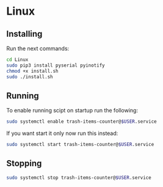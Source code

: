 # Linux

## Installing

Run the next commands:

```bash
cd Linux
sudo pip3 install pyserial pyinotify
chmod +x install.sh
sudo ./install.sh
```

## Running

To enable running scipt on startup run the following:

```bash
sudo systemctl enable trash-items-counter@$USER.service
```

If you want start it only now run this instead:

```bash
sudo systemctl start trash-items-counter@$USER.service
```

## Stopping

```bash
sudo systemctl stop trash-items-counter@$USER.service
```
